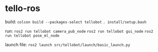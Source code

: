 # tello-ros

build:
`colcon build --packages-select tellobot`
`. install/setup.bash`

run:
`ros2 run tellobot camera_pub_node`
`ros2 run tellobot gui_node`
`ros2 run tellobot pose_ml_node`

launch file:
`ros2 launch src/tellobot/launch/basic_launch.py`
